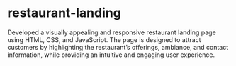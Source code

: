 # restaurant-landing
Developed a visually appealing and responsive restaurant landing page using HTML, CSS, and JavaScript. The page is designed to attract customers by highlighting the restaurant’s offerings, ambiance, and contact information, while providing an intuitive and engaging user experience.
